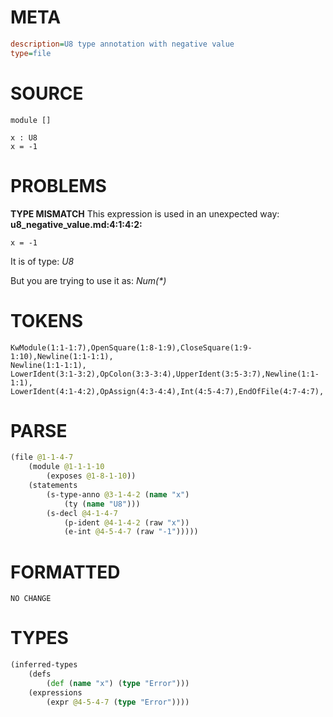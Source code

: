 # META
~~~ini
description=U8 type annotation with negative value
type=file
~~~
# SOURCE
~~~roc
module []

x : U8
x = -1
~~~
# PROBLEMS
**TYPE MISMATCH**
This expression is used in an unexpected way:
**u8_negative_value.md:4:1:4:2:**
```roc
x = -1
```

It is of type:
    _U8_

But you are trying to use it as:
    _Num(*)_

# TOKENS
~~~zig
KwModule(1:1-1:7),OpenSquare(1:8-1:9),CloseSquare(1:9-1:10),Newline(1:1-1:1),
Newline(1:1-1:1),
LowerIdent(3:1-3:2),OpColon(3:3-3:4),UpperIdent(3:5-3:7),Newline(1:1-1:1),
LowerIdent(4:1-4:2),OpAssign(4:3-4:4),Int(4:5-4:7),EndOfFile(4:7-4:7),
~~~
# PARSE
~~~clojure
(file @1-1-4-7
	(module @1-1-1-10
		(exposes @1-8-1-10))
	(statements
		(s-type-anno @3-1-4-2 (name "x")
			(ty (name "U8")))
		(s-decl @4-1-4-7
			(p-ident @4-1-4-2 (raw "x"))
			(e-int @4-5-4-7 (raw "-1")))))
~~~
# FORMATTED
~~~roc
NO CHANGE
~~~
# TYPES
~~~clojure
(inferred-types
	(defs
		(def (name "x") (type "Error")))
	(expressions
		(expr @4-5-4-7 (type "Error"))))
~~~